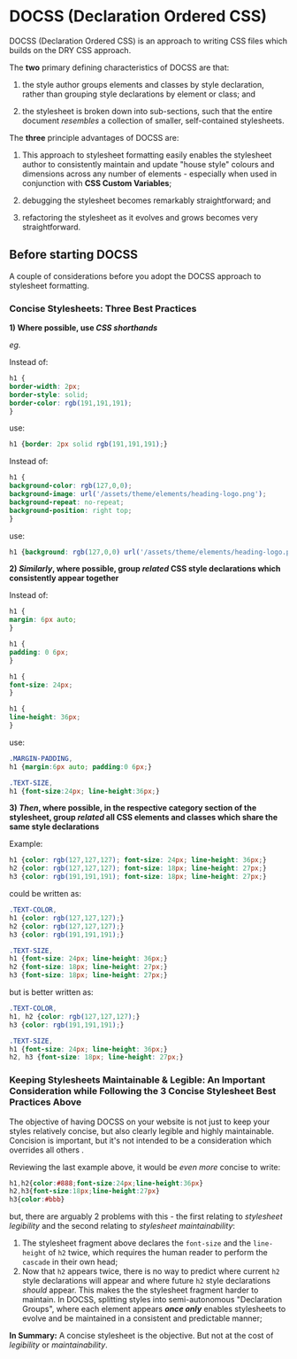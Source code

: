 # DOCSS (Declaration Ordered CSS)
DOCSS (Declaration Ordered CSS) is an approach to writing CSS files which builds on the DRY CSS approach.

The **two** primary defining characteristics of DOCSS are that:

1. the style author groups elements and classes by style declaration, rather than grouping style declarations by element or class; and

2. the stylesheet is broken down into sub-sections, such that the entire document *resembles* a collection of smaller, self-contained stylesheets.

The **three** principle advantages of DOCSS are:

1. This approach to stylesheet formatting easily enables the stylesheet author to consistently maintain and update "house style" colours and dimensions across any number of elements - especially when used in conjunction with **CSS Custom Variables**;

2. debugging the stylesheet becomes remarkably straightforward; and

3. refactoring the stylesheet as it evolves and grows becomes very straightforward.

## Before starting DOCSS ##

A couple of considerations before you adopt the DOCSS approach to stylesheet formatting. 

### Concise Stylesheets: Three Best Practices ###

**1) Where possible, use *CSS shorthands***

*eg.*

Instead of:

``` css
h1 {
border-width: 2px;
border-style: solid;
border-color: rgb(191,191,191);
}
```

use:

``` css
h1 {border: 2px solid rgb(191,191,191);}
```

Instead of:

``` css
h1 {
background-color: rgb(127,0,0);
background-image: url('/assets/theme/elements/heading-logo.png');
background-repeat: no-repeat;
background-position: right top;
}
```

use:

``` css
h1 {background: rgb(127,0,0) url('/assets/theme/elements/heading-logo.png') no-repeat right top;}
```


**2) *Similarly*, where possible, group *related* CSS style declarations which consistently appear together**

Instead of:

``` css
h1 {
margin: 6px auto;
}

h1 {
padding: 0 6px;
}

h1 {
font-size: 24px;
}

h1 {
line-height: 36px;
}
```

use:

``` css
.MARGIN-PADDING,
h1 {margin:6px auto; padding:0 6px;}

.TEXT-SIZE,
h1 {font-size:24px; line-height:36px;}
```

**3) *Then*, where possible, in the respective category section of the stylesheet, group *related* all CSS elements and classes which share the same style declarations**

Example:

``` css
h1 {color: rgb(127,127,127); font-size: 24px; line-height: 36px;}
h2 {color: rgb(127,127,127); font-size: 18px; line-height: 27px;}
h3 {color: rgb(191,191,191); font-size: 18px; line-height: 27px;}
```

could be written as:

```css
.TEXT-COLOR,
h1 {color: rgb(127,127,127);}
h2 {color: rgb(127,127,127);}
h3 {color: rgb(191,191,191);}

.TEXT-SIZE,
h1 {font-size: 24px; line-height: 36px;}
h2 {font-size: 18px; line-height: 27px;}
h3 {font-size: 18px; line-height: 27px;}
```

but is better written as:

``` css
.TEXT-COLOR,
h1, h2 {color: rgb(127,127,127);}
h3 {color: rgb(191,191,191);}

.TEXT-SIZE,
h1 {font-size: 24px; line-height: 36px;}
h2, h3 {font-size: 18px; line-height: 27px;}

```

### Keeping Stylesheets Maintainable & Legible: An Important Consideration while Following the 3 Concise Stylesheet Best Practices Above ###

The objective of having DOCSS on your website is not just to keep your styles relatively concise, but also clearly legible and highly maintainable. Concision is important, but it's not intended to be a consideration which overrides all others .

Reviewing the last example above, it would be *even more* concise to write:

``` css
h1,h2{color:#888;font-size:24px;line-height:36px}
h2,h3{font-size:18px;line-height:27px}
h3{color:#bbb}
```
but, there are arguably 2 problems with this - the first relating to *stylesheet legibility* and the second relating to *stylesheet maintainability*:

1. The stylesheet fragment above declares the `font-size` and the `line-height` of `h2` twice, which requires the human reader to perform the `cascade` in their own head;
2. Now that `h2` appears twice, there is no way to predict where current `h2` style declarations will appear and where future `h2` style declarations *should* appear. This makes the the stylesheet fragment harder to maintain. In DOCSS, splitting styles into semi-autonomous "Declaration Groups", where each element appears ***once only*** enables stylesheets to evolve and be maintained in a consistent and predictable manner;

**In Summary:** A concise stylesheet is the objective. But not at the cost of *legibility* or *maintainability*.
